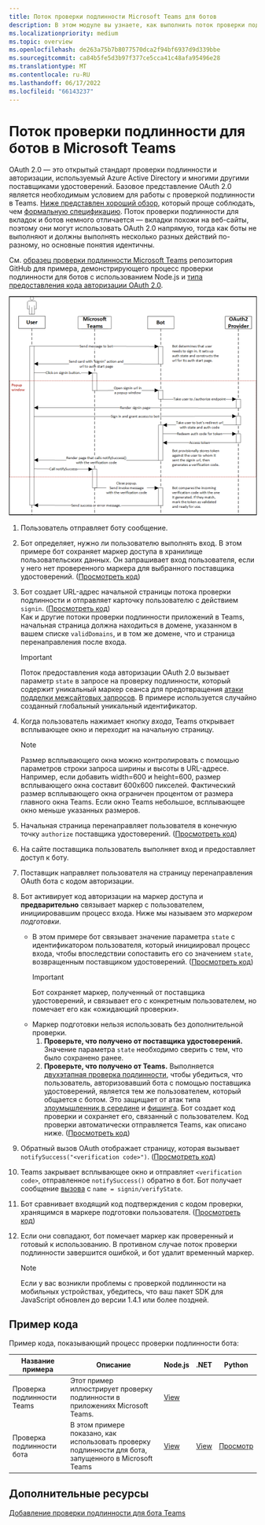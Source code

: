 ```yaml
---
title: Поток проверки подлинности Microsoft Teams для ботов
description: В этом модуле вы узнаете, как выполнить поток проверки подлинности для ботов в Microsoft Teams примере кода.
ms.localizationpriority: medium
ms.topic: overview
ms.openlocfilehash: de263a75b7b8077570dca2f94bf6937d9d339bbe
ms.sourcegitcommit: ca84b5fe5d3b97f377ce5cca41c48afa95496e28
ms.translationtype: MT
ms.contentlocale: ru-RU
ms.lasthandoff: 06/17/2022
ms.locfileid: "66143237"
---
```

# <a name="authentication-flow-for-bots-in-microsoft-teams"></a>Поток проверки подлинности для ботов в Microsoft Teams

OAuth 2.0 — это открытый стандарт проверки подлинности и авторизации, используемый Azure Active Directory и многими другими поставщиками удостоверений. Базовое представление OAuth 2.0 является необходимым условием для работы с проверкой подлинности в Teams. [Ниже представлен хороший обзор](https://aaronparecki.com/oauth-2-simplified/), который проще соблюдать, чем [формальную спецификацию](https://oauth.net/2/). Поток проверки подлинности для вкладок и ботов немного отличается — вкладки похожи на веб-сайты, поэтому они могут использовать OAuth 2.0 напрямую, тогда как боты не выполняют и должны выполнять несколько разных действий по-разному, но основные понятия идентичны.

См. [образец проверки подлинности Microsoft Teams](https://github.com/OfficeDev/Microsoft-Teams-Samples/tree/main/samples/app-auth/nodejs) репозитория GitHub для примера, демонстрирующего процесс проверки подлинности для ботов с использованием Node.js и [типа предоставления кода авторизации OAuth 2.0](https://oauth.net/2/grant-types/authorization-code/).

![Схема последовательностей проверки подлинности бота](../../../assets/images/authentication/bot_auth_sequence_diagram.png)

1. Пользователь отправляет боту сообщение.
2. Бот определяет, нужно ли пользователю выполнять вход.
   В этом примере бот сохраняет маркер доступа в хранилище пользовательских данных. Он запрашивает вход пользователя, если у него нет проверенного маркера для выбранного поставщика удостоверений. ([Просмотреть код](https://github.com/OfficeDev/microsoft-teams-sample-auth-node/blob/469952a26d618dbf884a3be53c7d921cc580b1e2/src/utils/AuthenticationUtils.ts#L58-L76))
3. Бот создает URL-адрес начальной страницы потока проверки подлинности и отправляет карточку пользователю с действием `signin`. ([Просмотреть код](https://github.com/OfficeDev/microsoft-teams-sample-auth-node/blob/469952a26d618dbf884a3be53c7d921cc580b1e2/src/dialogs/BaseIdentityDialog.ts#L160-L190))</br>
    Как и другие потоки проверки подлинности приложений в Teams, начальная страница должна находиться в домене, указанном в вашем списке `validDomains`, и в том же домене, что и страница перенаправления после входа.
    > [!IMPORTANT]
    > Поток предоставления кода авторизации OAuth 2.0 вызывает параметр `state` в запросе на проверку подлинности, который содержит уникальный маркер сеанса для предотвращения [атаки подделки межсайтовых запросов](https://en.wikipedia.org/wiki/Cross-site_request_forgery). В примере используется случайно созданный глобальный уникальный идентификатор.
4. Когда пользователь нажимает кнопку *входа*, Teams открывает всплывающее окно и переходит на начальную страницу.
   > [!NOTE]
   > Размер всплывающего окна можно контролировать с помощью параметров строки запроса ширины и высоты в URL-адресе. Например, если добавить width=600 и height=600, размер всплывающего окна составит 600x600 пикселей. Фактический размер всплывающего окна ограничен процентом от размера главного окна Teams. Если окно Teams небольшое, всплывающее окно меньше указанных размеров.

5. Начальная страница перенаправляет пользователя в конечную точку `authorize` поставщика удостоверений. ([Просмотреть код](https://github.com/OfficeDev/microsoft-teams-sample-auth-node/blob/469952a26d618dbf884a3be53c7d921cc580b1e2/public/html/auth-start.html#L51-L56))
6. На сайте поставщика пользователь выполняет вход и предоставляет доступ к боту.
7. Поставщик направляет пользователя на страницу перенаправления OAuth бота с кодом авторизации.
8. Бот активирует код авторизации на маркер доступа и **предварительно** связывает маркер с пользователем, инициировавшим процесс входа. Ниже мы называем это *маркером подготовки*.
    * В этом примере бот связывает значение параметра `state` с идентификатором пользователя, который инициировал процесс входа, чтобы впоследствии сопоставить его со значением `state`, возвращенным поставщиком удостоверений. ([Просмотреть код](https://github.com/OfficeDev/microsoft-teams-sample-auth-node/blob/469952a26d618dbf884a3be53c7d921cc580b1e2/src/AuthBot.ts#L70-L99))
      > [!IMPORTANT]
      > Бот сохраняет маркер, полученный от поставщика удостоверений, и связывает его с конкретным пользователем, но помечает его как «ожидающий проверки».
    * Маркер подготовки нельзя использовать без дополнительной проверки.
      1. **Проверьте, что получено от поставщика удостоверений.** Значение параметра `state` необходимо сверить с тем, что было сохранено ранее.
      1. **Проверьте, что получено от Teams.** Выполняется [двухэтапная проверка подлинности](https://en.wikipedia.org/wiki/Man-in-the-middle_attack), чтобы убедиться, что пользователь, авторизовавший бота с помощью поставщика удостоверений, является тем же пользователем, который общается с ботом. Это защищает от атак типа [злоумышленник в середине](https://en.wikipedia.org/wiki/Man-in-the-middle_attack) и [фишинга](https://en.wikipedia.org/wiki/Phishing). Бот создает код проверки и сохраняет его, связанный с пользователем. Код проверки автоматически отправляется Teams, как описано ниже. ([Просмотреть код](https://github.com/OfficeDev/microsoft-teams-sample-auth-node/blob/469952a26d618dbf884a3be53c7d921cc580b1e2/src/AuthBot.ts#L100-L113))
9. Обратный вызов OAuth отображает страницу, которая вызывает `notifySuccess("<verification code>")`. ([Просмотреть код](https://github.com/OfficeDev/microsoft-teams-sample-auth-node/blob/master/src/views/oauth-callback-success.hbs))
10. Teams закрывает всплывающее окно и отправляет `<verification code>`, отправленное `notifySuccess()` обратно в бот. Бот получает сообщение [вызова](/bot-framework/dotnet/bot-builder-dotnet-activities#invoke) с `name = signin/verifyState`.
11. Бот сравнивает входящий код подтверждения с кодом проверки, хранящимся в маркере подготовки пользователя. ([Просмотреть код](https://github.com/OfficeDev/microsoft-teams-sample-auth-node/blob/469952a26d618dbf884a3be53c7d921cc580b1e2/src/dialogs/BaseIdentityDialog.ts#L127-L140))
12. Если они совпадают, бот помечает маркер как проверенный и готовый к использованию. В противном случае поток проверки подлинности завершится ошибкой, и бот удалит временный маркер.

    > [!NOTE]
    > Если у вас возникли проблемы с проверкой подлинности на мобильных устройствах, убедитесь, что ваш пакет SDK для JavaScript обновлен до версии 1.4.1 или более поздней.

## <a name="code-sample"></a>Пример кода

Пример кода, показывающий процесс проверки подлинности бота:

| **Название примера** | **Описание** | **Node.js** | **.NET** | **Python** |
|-----------------|----------------|--------------|----------|-----------|
| Проверка подлинности Teams | Этот пример иллюстрирует проверку подлинности в приложениях Microsoft Teams. | [View](https://github.com/OfficeDev/microsoft-teams-sample-auth-node) | | |
| Проверка подлинности бота | В этом примере показано, как использовать проверку подлинности для бота, запущенного в Microsoft Teams | [View](https://github.com/microsoft/BotBuilder-Samples/tree/main/samples/javascript_nodejs/46.teams-auth) | [View](https://github.com/microsoft/BotBuilder-Samples/tree/main/samples/csharp_dotnetcore/46.teams-auth) | [Просмотр](https://github.com/microsoft/BotBuilder-Samples/tree/main/samples/python/46.teams-auth)

## <a name="see-also"></a>Дополнительные ресурсы

[Добавление проверки подлинности для бота Teams](add-authentication.md)
